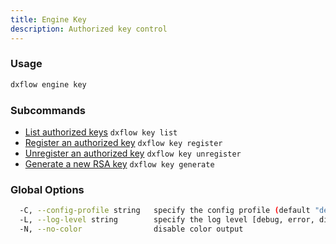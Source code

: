 ```yaml
---
title: Engine Key 
description: Authorized key control
---
```


### Usage

```bash
dxflow engine key
```

### Subcommands

- [List authorized keys](/docs/cli/engine/key-list) `dxflow key list`
- [Register an authorized key](/docs/cli/engine/key-register) `dxflow key register`
- [Unregister an authorized key](/docs/cli/engine/key-unregister) `dxflow key unregister`
- [Generate a new RSA key](/docs/cli/engine/key-generate) `dxflow key generate`

### Global Options

```bash
  -C, --config-profile string   specify the config profile (default "default")
  -L, --log-level string        specify the log level [debug, error, disabled] (default "disabled")
  -N, --no-color                disable color output
```

